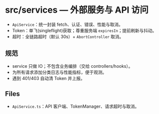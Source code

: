 # src/services — 外部服务与 API 访问

- `ApiService`：统一封装 fetch、认证、错误、性能与取消。
- Token：单飞(singleflight)获取；尊重服务端 `expiresIn`；提前刷新与抖动。
- 超时：全链路超时（默认 30s）+ `AbortController` 取消。

## 规范
- service 只做 IO；不包含业务编排（交给 controllers/hooks）。
- 为所有请求添加分类日志与性能指标，便于观测。
- 遇到 401/403 自动清 Token 并上报。

## Files
- `ApiService.ts`：API 客户端、TokenManager、请求超时与取消。
